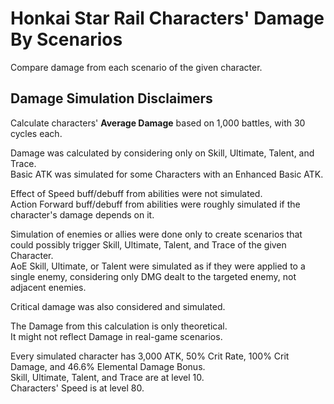 # Honkai Star Rail Characters' Damage By Scenarios

Compare damage from each scenario of the given character.

## Damage Simulation Disclaimers
Calculate characters' **Average Damage** based on 1,000 battles, with 30 cycles each.  

Damage was calculated by considering only on Skill, Ultimate, Talent, and Trace.  
Basic ATK was simulated for some Characters with an Enhanced Basic ATK.  

Effect of Speed buff/debuff from abilities were not simulated.   
Action Forward buff/debuff from abilities were roughly simulated if the character's damage depends on it.
 
Simulation of enemies or allies were done only to create scenarios
that could possibly trigger Skill, Ultimate, Talent, and Trace of the given Character.  
AoE Skill, Ultimate, or Talent were simulated as if they were applied to a single enemy, 
considering only DMG dealt to the targeted enemy, not adjacent enemies.

Critical damage was also considered and simulated.

The Damage from this calculation is only theoretical.  
It might not reflect Damage in real-game scenarios.

Every simulated character has 3,000 ATK, 50% Crit Rate, 100% Crit Damage, and 46.6% Elemental Damage Bonus.  
Skill, Ultimate, Talent, and Trace are at level 10.  
Characters' Speed is at level 80.